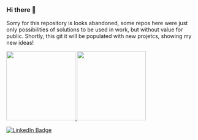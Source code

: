 ### Hi there 👋

Sorry for this repository is looks abandoned, some repos here were just only possibilities of solutions to be used in work, but without value for public.
Shortly, this git it will be populated with new projetcs, showing my new ideas!

<div>
  <a href="https://github.com/t1sbita">
  <img height="180em" src="https://github-readme-stats.vercel.app/api?username=t1sbita&show_icons=true&theme=dracula&include_all_commits=true&count_private=true"/>
  <img height="180em" src="https://github-readme-stats.vercel.app/api/top-langs/?username=t1sbita&layout=compact&langs_count=6&theme=dracula"/>
</div>


[![LinkedIn Badge](https://img.shields.io/badge/LinkedIn-Profile-informational?&logo=linkedin&logoColor=white&color=0D76A8&style=flat-square)](https://www.linkedin.com/in/eliassgarcia/)
